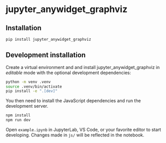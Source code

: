 # jupyter_anywidget_graphviz

## Installation

```sh
pip install jupyter_anywidget_graphviz
```

## Development installation

Create a virtual environment and and install jupyter_anywidget_graphviz in *editable* mode with the
optional development dependencies:

```sh
python -m venv .venv
source .venv/bin/activate
pip install -e ".[dev]"
```

You then need to install the JavaScript dependencies and run the development server.

```sh
npm install
npm run dev
```

Open `example.ipynb` in JupyterLab, VS Code, or your favorite editor
to start developing. Changes made in `js/` will be reflected
in the notebook.
